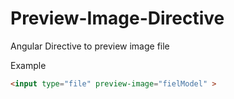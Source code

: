 Preview-Image-Directive
=======================

Angular Directive to preview image file 

Example

```html
<input type="file" preview-image="fielModel" >
```

